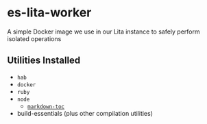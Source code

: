 # es-lita-worker
A simple Docker image we use in our Lita instance to safely perform isolated operations

## Utilities Installed

* `hab`
* `docker`
* `ruby`
* `node`
  * [`markdown-toc`](https://github.com/jonschlinkert/markdown-toc)
* build-essentials (plus other compilation utilities)

